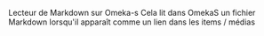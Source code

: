 Lecteur de Markdown sur Omeka-s
Cela lit dans OmekaS un fichier Markdown lorsqu'il apparaît comme un lien dans les items / médias
